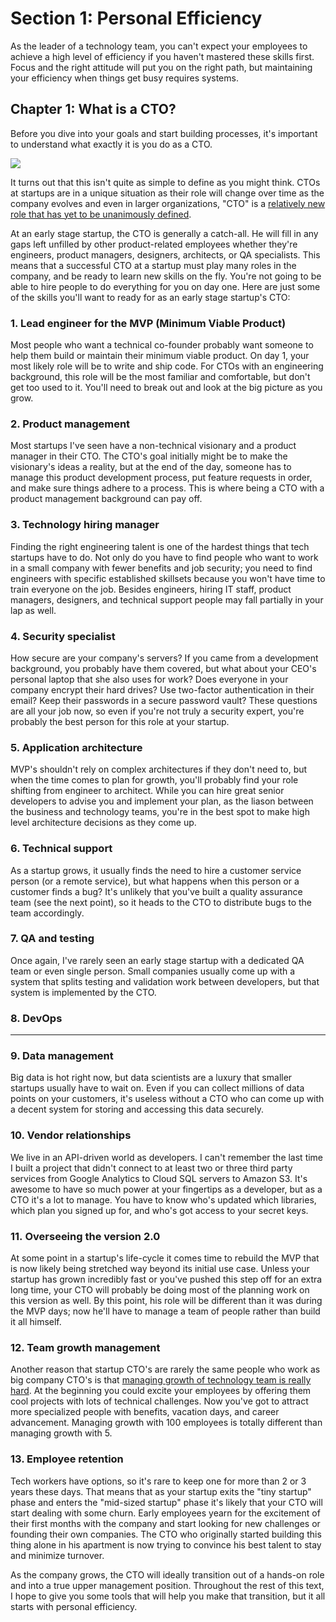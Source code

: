 # Section 1: Personal Efficiency

As the leader of a technology team, you can't expect your employees to achieve a high level of efficiency if you haven't mastered these skills first. Focus and the right attitude will put you on the right path, but maintaining your efficiency when things get busy requires systems.

## Chapter 1: What is a CTO?

Before you dive into your goals and start building processes, it's important to understand what exactly it is you do as a CTO.

![](http://i.imgur.com/ha70LWv.gif)

It turns out that this isn't quite as simple to define as you might think. CTOs at startups are in a unique situation as their role will change over time as the company evolves and even in larger organizations, "CTO" is a [relatively new role that has yet to be unanimously defined](http://citeseerx.ist.psu.edu/viewdoc/download?doi=10.1.1.158.1721&rep=rep1&type=pdf).

At an early stage startup, the CTO is generally a catch-all. He will fill in any gaps left unfilled by other product-related employees whether they're engineers, product managers, designers, architects, or QA specialists. This means that a successful CTO at a startup must play many roles in the company, and be ready to learn new skills on the fly. You're not going to be able to hire people to do everything for you on day one. Here are just some of the skills you'll want to ready for as an early stage startup's CTO:

### 1. Lead engineer for the MVP (Minimum Viable Product)

Most people who want a technical co-founder probably want someone to help them build or maintain their minimum viable product. On day 1, your most likely role will be to write and ship code. For CTOs with an engineering background, this role will be the most familiar and comfortable, but don't get too used to it. You'll need to break out and look at the big picture as you grow.

### 2. Product management

Most startups I've seen have a non-technical visionary and a product manager in their CTO. The CTO's goal initially might be to make the visionary's ideas a reality, but at the end of the day, someone has to manage this product development process, put feature requests in order, and make sure things adhere to a process. This is where being a CTO with a product management background can pay off.

### 3. Technology hiring manager

Finding the right engineering talent is one of the hardest things that tech startups have to do. Not only do you have to find people who want to work in a small company with fewer benefits and job security; you need to find engineers with specific established skillsets because you won't have time to train everyone on the job. Besides engineers, hiring IT staff, product managers, designers, and technical support people may fall partially in your lap as well.

### 4. Security specialist

How secure are your company's servers? If you came from a development background, you probably have them covered, but what about your CEO's personal laptop that she also uses for work? Does everyone in your company encrypt their hard drives? Use two-factor authentication in their email? Keep their passwords in a secure password vault? These questions are all your job now, so even if you're not truly a security expert, you're probably the best person for this role at your startup.

### 5. Application architecture

MVP's shouldn't rely on complex architectures if they don't need to, but when the time comes to plan for growth, you'll probably find your role shifting from engineer to architect. While you can hire great senior developers to advise you and implement your plan, as the liason between the business and technology teams, you're in the best spot to make high level architecture decisions as they come up.

### 6. Technical support

As a startup grows, it usually finds the need to hire a customer service person (or a remote service), but what happens when this person or a customer finds a bug? It's unlikely that you've built a quality assurance team (see the next point), so it heads to the CTO to distribute bugs to the team accordingly.

### 7. QA and testing

Once again, I've rarely seen an early stage startup with a dedicated QA team or even single person. Small companies usually come up with a system that splits testing and validation work between developers, but that system is implemented by the CTO.

### 8. DevOps

------

### 9. Data management

Big data is hot right now, but data scientists are a luxury that smaller startups usually have to wait on. Even if you can collect millions of data points on your customers, it's useless without a CTO who can come up with a decent system for storing and accessing this data securely.

### 10. Vendor relationships

We live in an API-driven world as developers. I can't remember the last time I built a project that didn't connect to at least two or three third party services from Google Analytics to Cloud SQL servers to Amazon S3. It's awesome to have so much power at your fingertips as a developer, but as a CTO it's a lot to manage. You have to know who's updated which libraries, which plan you signed up for, and who's got access to your secret keys.

### 11. Overseeing the version 2.0

At some point in a startup's life-cycle it comes time to rebuild the MVP that is now likely being stretched way beyond its initial use case. Unless your startup has grown incredibly fast or you've pushed this step off for an extra long time, your CTO will probably be doing most of the planning work on this version as well. By this point, his role will be different than it was during the MVP days; now he'll have to manage a team of people rather than build it all himself.

### 12. Team growth management

Another reason that startup CTO's are rarely the same people who work as big company CTO's is that [managing growth of technology team is really hard](http://www.bersin.com/blog/post/2014/07/How-Do-We-Excite2c-Manage2c-and-Retain-the-Tech-Team.aspx). At the beginning you could excite your employees by offering them cool projects with lots of technical challenges. Now you've got to attract more specialized people with benefits, vacation days, and career advancement. Managing growth with 100 employees is totally different than managing growth with 5. 

### 13. Employee retention

Tech workers have options, so it's rare to keep one for more than 2 or 3 years these days. That means that as your startup exits the "tiny startup" phase and enters the "mid-sized startup" phase it's likely that your CTO will start dealing with some churn. Early employees yearn for the excitement of their first months with the company and start looking for new challenges or founding their own companies. The CTO who originally started building this thing alone in his apartment is now trying to convince his best talent to stay and minimize turnover.


As the company grows, the CTO will ideally transition out of a hands-on role and into a true upper management position. Throughout the rest of this text, I hope to give you some tools that will help you make that transition, but it all starts with personal efficiency.

